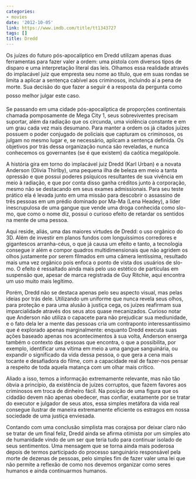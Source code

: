 ```yaml
---
categories:
- movies
date: '2012-10-05'
link: https://www.imdb.com/title/tt1343727
tags: []
title: Dredd
---
```


Os juízes do futuro pós-apocalíptico em Dredd utilizam apenas duas ferramentas para fazer valer a ordem: uma pistola com diversos tipos de disparo e uma interpretação literal das leis. Olhamos essa realidade através do implacável juiz que empresta seu nome ao título, que em suas rondas se limita a aplicar a sentença cabível aos criminosos, incluindo aí a pena de morte. Sua decisão do que fazer a seguir é a resposta da pergunta como posso melhor julgar este caso.

Se passando em uma cidade pós-apocalíptica de proporções continentais chamada pomposamente de Mega City 1, seus sobreviventes precisam suportar, além da radiação que os circunda, uma violência constante e em um grau cada vez mais desumano. Para manter a ordem os já citados juízes possuem o poder conjugado de policiais que capturam os criminosos, os julgam no mesmo lugar e, se necessário, aplicam a sentença definida. Os objetivos por trás dessa organização nunca são reveladas, e nunca conhecemos os governantes (se é que existem) da caótica megalópole.

A história gira em torno do implacável juiz Dredd (Karl Urban) e a novata Anderson (Olivia Thirlby), uma pequena ilha de beleza em meio a tanta opressão e que possui poderes psíquicos resultantes de sua vivência em meio à radiação, e que por conta disso ganha créditos junto à corporação, mesmo não se destacando em seus exames admissionais. Para seu teste prático ela é levada junto em uma missão para descobrir o assassino de três pessoas em um prédio dominado por Ma-Ma (Lena Headey), a líder inescrupulosa de uma gangue que vende uma droga conhecida como slo-mo, que como o nome diz, possui o curioso efeito de retardar os sentidos na mente de uma pessoa.

Aqui reside, aliás, uma das maiores virtudes de Dredd: o uso orgânico do 3D. Além de investir em planos fundos com longuíssimos corredores e gigantescos arranha-céus, o que já causa um efeito e tanto, a tecnologia consegue ir além e compor quadros multidimensionais que não agridem os olhos justamente por serem filmados em uma câmera lentíssima, resultado mais uma vez orgânico pois enfoca o ponto de vista dos usuários de slo-mo. O efeito é ressaltado ainda mais pelo uso estético de partículas em suspensão que, apesar de marca registrada de Guy Ritchie, aqui encontra um uso muito mais legítimo.

Porém, Dredd não se destaca apenas pelo seu aspecto visual, mas pelas ideias por trás dele. Utilizando um uniforme que nunca revela seus olhos, para proteção e para uma alusão à justiça cega, os juízes reafirmam sua imparcialidade através dos seus atos quase mecanizados. Curioso notar que Anderson não utiliza o capacete para não prejudicar sua mediunidade, e o fato dela ler a mente das pessoas cria um contraponto interessantíssimo que é explorado apenas marginalmente: enquanto Dredd executa suas ações baseado apenas nos acontecimentos à sua volta, Anderson enxerga também o contexto das pessoas que encontra, o que a possibilita, por exemplo, identificar uma vítima em meio a uma gangue sanguinária, ou expandir o significado da vida dessa pessoa, o que gera a cena mais tocante e desafiadora do filme, com a capacidade real de fazer-nos pensar a respeito de toda aquela matança com um olhar mais crítico.

Aliado a isso, temos a informação extremamente relevante, mas não tão óbvia a princípio, da existência de juízes corruptos, que fazem favores aos criminosos em troca de dinheiro fácil. Na posição de uma figura que os cidadão devem não apenas obedecer, mas confiar, exatamente por se tratar do executor e julgador de seus atos, essa simples metáfora da vida real consegue ilustrar de maneira extremamente eficiente os estragos em nossa sociedade de uma justiça enviesada.

Contando com uma conclusão simplista mas corajosa por deixar claro não se tratar de um final feliz, Dredd ainda se afirma otimista por um simples ato de humanidade vindo de um ser que teria tudo para continuar isolado de seus sentimentos. Uma mensagem que se torna ainda mais poderosa depois de termos participado do processo sanguinário responsável pela morte de dezenas de pessoas, pelo simples fim de fazer valer uma lei que não permite a reflexão de como nos devemos organizar como seres humanos e ainda continuarmos humanos.